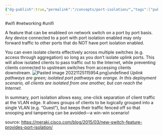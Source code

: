 ```yaml
---
{"dg-publish":true,"permalink":"/concepts/port-isolation/","tags":["public"],"noteIcon":"1","created":"2023-08-15T14:20:20.000+02:00","updated":"2022-12-23T10:22:06.000+01:00"}
---
```


#wifi #networking #unifi

A feature that can be enableed on network switch on a port by port basis.
Any device connected to a port with port isolation enabled may only forward traffic to other ports that do NOT have port isolation enabled.


You can even isolate clients effectively across multiple switches (e.g. access through aggregation) so long as you don’t isolate uplink ports. This will allow isolated clients to pass traffic out to the Internet, while preventing clients connected to upstream switches from accessing clients downstream.
![Pasted image 20221125115954.png|undefined](/img/user/Concepts/attachments/Pasted%20image%2020221125115954.png)
_Uplink pathways are green; isolated port pathways are orange. In this deployment scenario, all clients are isolated from one another, but can reach the Internet._

In summary, port isolation allows easy, one-click separation of client traffic at the VLAN edge. It allows groups of clients to be logically grouped into a single VLAN (e.g. “Guest”), but keeps their traffic fenced off so that snooping and tampering can be avoided—a win-win scenario!

source: https://meraki.cisco.com/blog/2015/03/new-switch-feature-provides-port-isolation/